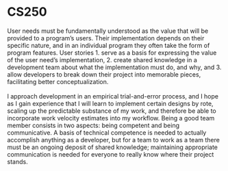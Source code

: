 # CS250
User needs must be fundamentally understood as the value that will be provided to a program’s users. Their implementation depends on their specific nature, and in an individual program they often take the form of program features. User stories 1. serve as a basis for expressing the value of the user need’s implementation, 2. create shared knowledge in a development team about what the implementation must do, and why, and 3. allow developers to break down their project into memorable pieces, facilitating better conceptualization. <br /><br />
I approach development in an empirical trial-and-error process, and I hope as I gain experience that I will learn to implement certain designs by rote, scaling up the predictable substance of my work, and therefore be able to incorporate work velocity estimates into my workflow. Being a good team member consists in two aspects: being competent and being communicative. A basis of technical competence is needed to actually accomplish anything as a developer, but for a team to work as a team there must be an ongoing deposit of shared knowledge; maintaining appropriate communication is needed for everyone to really know where their project stands. 
